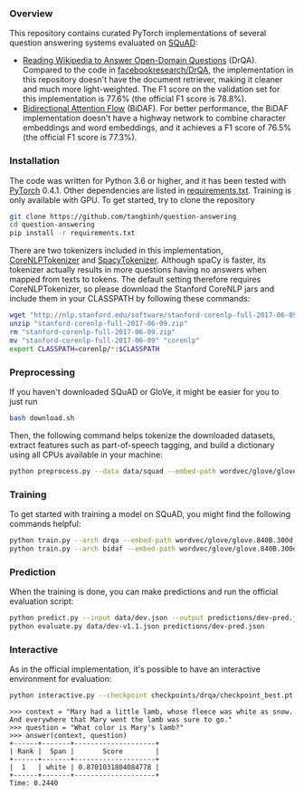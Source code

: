 ### Overview
This repository contains curated PyTorch implementations of several question answering systems evaluated on [SQuAD](https://rajpurkar.github.io/SQuAD-explorer/):
* [Reading Wikipedia to Answer Open-Domain Questions](https://arxiv.org/pdf/1704.00051.pdf) (DrQA). Compared to the code in [facebookresearch/DrQA](https://github.com/facebookresearch/DrQA/), the implementation in this repository doesn't have the document retriever, making it cleaner and much more light-weighted. The F1 score on the validation set for this implementation is 77.6% (the official F1 score is 78.8%).
* [Bidirectional Attention Flow](https://arxiv.org/pdf/1611.01603.pdf) (BiDAF). For better performance, the BiDAF implementation doesn't have a highway network to combine character embeddings and word embeddings, and it achieves a F1 score of 76.5% (the official F1 score is 77.3%).

### Installation
The code was written for Python 3.6 or higher, and it has been tested with [PyTorch](http://pytorch.org/) 0.4.1. Other dependencies are listed in [requirements.txt](https://github.com/tangbinh/question-answering/blob/master/requirements.txt). Training is only available with GPU. To get started, try to clone the repository

```bash
git clone https://github.com/tangbinh/question-answering
cd question-answering
pip install -r requirements.txt
```
There are two tokenizers included in this implementation, [CoreNLPTokenizer](https://stanfordnlp.github.io/CoreNLP/) and [SpacyTokenizer](https://spacy.io). Although spaCy is faster, its tokenizer actually results in more questions having no answers when mapped from texts to tokens. The default setting therefore requires CoreNLPTokenizer, so please download the Stanford CoreNLP jars and include them in your CLASSPATH by following these commands:

```bash
wget "http://nlp.stanford.edu/software/stanford-corenlp-full-2017-06-09.zip"
unzip "stanford-corenlp-full-2017-06-09.zip"
rm "stanford-corenlp-full-2017-06-09.zip"
mv "stanford-corenlp-full-2017-06-09" "corenlp"
export CLASSPATH=corenlp/*:$CLASSPATH
```

### Preprocessing
If you haven't downloaded SQuAD or GloVe, it might be easier for you to just run
```bash
bash download.sh
```
Then, the following command helps tokenize the downloaded datasets, extract features such as part-of-speech tagging, and build a dictionary using all CPUs available in your machine:
```bash
python preprocess.py --data data/squad --embed-path wordvec/glove/glove.840B.300d.txt --restrict-vocab --num-characters 300
```

### Training
To get started with training a model on SQuAD, you might find the following commands helpful:
```bash
python train.py --arch drqa --embed-path wordvec/glove/glove.840B.300d.txt --checkpoint-dir checkpoints/drqa --log-file logs/drqa.log
python train.py --arch bidaf --embed-path wordvec/glove/glove.840B.300d.txt --checkpoint-dir checkpoints/bidaf --log-file logs/bidaf.log --lr 0.01
```

### Prediction
When the training is done, you can make predictions and run the official evaluation script:
```bash
python predict.py --input data/dev.json --output predictions/dev-pred.json --feature-dict data/feature_dict.json --checkpoint checkpoints/drqa/checkpoint_best.pt
python evaluate.py data/dev-v1.1.json predictions/dev-pred.json
```
### Interactive
As in the official implementation, it's possible to have an interactive environment for evaluation:
```bash
python interactive.py --checkpoint checkpoints/drqa/checkpoint_best.pt
```
```
>>> context = "Mary had a little lamb, whose fleece was white as snow. And everywhere that Mary went the lamb was sure to go."
>>> question = "What color is Mary's lamb?"
>>> answer(context, question)
+------+-------+--------------------+
| Rank |  Span |       Score        |
+------+-------+--------------------+
|  1   | white | 0.8701031804084778 |
+------+-------+--------------------+
Time: 0.2440
```